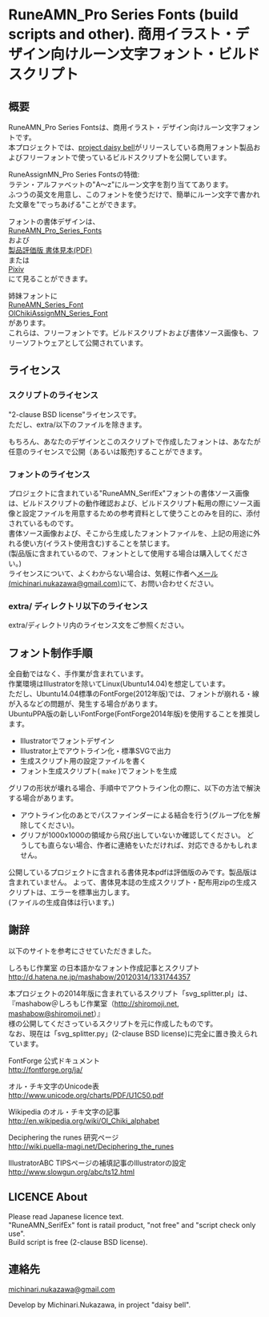 RuneAMN_Pro Series Fonts (build scripts and other). 商用イラスト・デザイン向けルーン文字フォント・ビルドスクリプト
====

## 概要
RuneAMN_Pro Series Fontsは、商用イラスト・デザイン向けルーン文字フォントです。  
本プロジェクトでは、[project daisy bell][pixiv_booth_project_daisy_bell]がリリースしている商用フォント製品およびフリーフォントで使っているビルドスクリプトを公開しています。  

RuneAssignMN_Pro Series Fontsの特徴:  
ラテン・アルファベットの"A〜z"にルーン文字を割り当ててあります。  
ふつうの英文を用意し、このフォントを使うだけで、簡単にルーン文字で書かれた文章を"でっちあげる"ことができます。  

フォントの書体デザインは、  
 [RuneAMN_Pro_Series_Fonts][ghpages_RuneAMN_Pro]  
 および  
 [製品評価版 書体見本(PDF)][typefaces_manuals_pdf]  
 または  
 [Pixiv][pixiv_nukazawa_index]  
にて見ることができます。  

姉妹フォントに  
[RuneAMN_Series_Font][ghpages_index_RuneAssignMN_Series_Fonts]  
[OlChikiAssignMN_Series_Font][ghpages_index_OlChikiAssignMN_Series_Fonts]  
があります。  
これらは、フリーフォントです。ビルドスクリプトおよび書体ソース画像も、フリーソフトウェアとして公開されています。  


## ライセンス
### スクリプトのライセンス
"2-clause BSD license"ライセンスです。  
ただし、extra/以下のファイルを除きます。  
  
もちろん、あなたのデザインとこのスクリプトで作成したフォントは、あなたが任意のライセンスで公開（あるいは販売)することができます。  

### フォントのライセンス
 プロジェクトに含まれている"RuneAMN_SerifEx"フォントの書体ソース画像は、ビルドスクリプトの動作確認および、ビルドスクリプト転用の際にソース画像と設定ファイルを用意するための参考資料として使うことのみを目的に、添付されているものです。  
 書体ソース画像および、そこから生成したフォントファイルを、上記の用途に外れる使い方(イラスト使用含む)することを禁じます。  
 (製品版に含まれているので、フォントとして使用する場合は購入してください。)  
 ライセンスについて、よくわからない場合は、気軽に作者へ[メール(michinari.nukazawa@gmail.com)][mailto]にて、お問い合わせください。  

### extra/ ディレクトリ以下のライセンス
extra/ディレクトリ内のライセンス文をご参照ください。

## フォント制作手順
全自動ではなく、手作業が含まれています。  
作業環境はIllustratorを除いてLinux(Ubuntu14.04)を想定しています。  
ただし、Ubuntu14.04標準のFontForge(2012年版)では、フォントが崩れる・線が入るなどの問題が、発生する場合があります。  
UbuntuPPA版の新しいFontForge(FontForge2014年版)を使用することを推奨します。  
 * Illustratorでフォントデザイン
 * Illustrator上でアウトライン化・標準SVGで出力
 * 生成スクリプト用の設定ファイルを書く
 * フォント生成スクリプト( `make` )でフォントを生成

グリフの形状が壊れる場合、手順中でアウトライン化の際に、以下の方法で解決する場合があります。  
 * アウトライン化のあとでパスファインダーによる結合を行う(グループ化を解除してください)。
 * グリフが1000x1000の領域から飛び出していないか確認してください。
どうしても直らない場合、作者に連絡をいただければ、対応できるかもしれません。  

公開しているプロジェクトに含まれる書体見本pdfは評価版のみです。製品版は含まれていません。
よって、書体見本誌の生成スクリプト・配布用zipの生成スクリプトは、エラーを標準出力します。  
(ファイルの生成自体は行います。)


## 謝辞
以下のサイトを参考にさせていただきました。  

しろもじ作業室 の日本語かなフォント作成記事とスクリプト  
http://d.hatena.ne.jp/mashabow/20120314/1331744357

本プロジェクトの2014年版に含まれているスクリプト「svg_splitter.pl」は、
『mashabow＠しろもじ作業室（http://shiromoji.net, mashabow@shiromoji.net）』  
様の公開してくださっているスクリプトを元に作成したものです。  
なお、現在は「svg_splitter.py」(2-clause BSD license)に完全に置き換えられています。  

FontForge 公式ドキュメント  
http://fontforge.org/ja/

オル・チキ文字のUnicode表  
http://www.unicode.org/charts/PDF/U1C50.pdf

Wikipedia のオル・チキ文字の記事  
http://en.wikipedia.org/wiki/Ol_Chiki_alphabet

Deciphering the runes 研究ページ  
http://wiki.puella-magi.net/Deciphering_the_runes

IllustratorABC TIPSページの補填記事のIllustratorの設定  
http://www.slowgun.org/abc/ts12.html


## LICENCE About
Please read Japanese licence text.  
"RuneAMN_SerifEx" font is ratail product, "not free" and "script check only use".  
Build script is free (2-clause BSD license).  

## 連絡先
[michinari.nukazawa@gmail.com][mailto]

Develop by Michinari.Nukazawa, in project "daisy bell".

[pixiv_booth_project_daisy_bell]: https://daisy-bell.booth.pm/
[sourceforge_project_daisy_bell]: http://sourceforge.jp/projects/daisybell-fonts/
[ghpages_RuneAMN_Pro]: http://michinarinukazawa.github.io/RuneAMN_Pro_Series_Fonts/docs/runeamn_pro.html
[typefaces_manuals_pdf]: https://github.com/MichinariNukazawa/RuneAMN_Pro_Series_Fonts/blob/gh-pages/releases/book_of_RuneAMN_Pro_Fonts_limited.pdf?raw=true
[pixiv_nukazawa_index]: http://www.pixiv.net/member.php?id=11951957
[ghpages_index_RuneAssignMN_Series_Fonts]: http://michinarinukazawa.github.io/RuneAssignMN_Series_Fonts/
[ghpages_index_OlChikiAssignMN_Series_Fonts]: http://michinarinukazawa.github.io/OlChikiAssignMN_Series_Fonts/
[blog_article]: http://blog.michinari-nukazawa.com/
[mailto]: mailto:michinari.nukazawa@gmail.com

